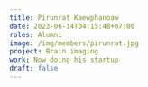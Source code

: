 ```yaml
---
title: Pirunrat Kaewphanoaw
date: 2023-06-14T04:15:48+07:00
roles: Alumni
image: /img/members/pirunrat.jpg
project: Brain imaging
work: Now doing his startup
draft: false
---
```



